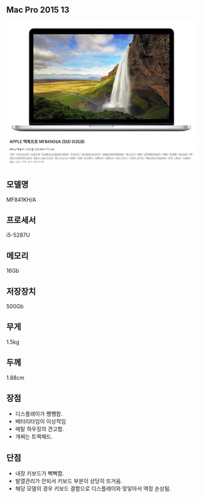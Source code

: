 ## Mac Pro 2015 13



![](/resource/img/mac2015.png)
![](/resource/img/mac2015_2.png)


## 모델명
MF841KH/A

## 프로세서

i5-5287U

## 메모리

16Gb

## 저장장치

500Gb

## 무게

1.5kg

## 두께

1.88cm



## 장점
- 디스플레이가 쨍쩅함.
- 베터리타임이 이상적임
- 메탈 하우징의 견고함.
- 개쩌는 트랙패드.

## 단점
- 내장 키보드가 뻑뻑함.
- 발열관리가 안되서 키보드 부분이 상당히 뜨거움.
- 해당 모델의 경우 키보드 결함으로 디스플레이와 맞닿아서 액정 손상됨.


